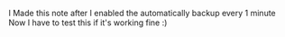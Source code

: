 I Made this note after I enabled the automatically backup every 1 minute
		Now I have to test this if it's working fine :)